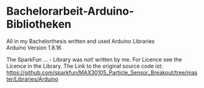 # Bachelorarbeit-Arduino-Bibliotheken
All in my Bachelorthesis written and used Arduino Libraries  
Arduino Version 1.8.16

The SparkFun ... - Library was not! written by me. For Licence see the Licence in the Library.
The Link to the original source code ist:
https://github.com/sparkfun/MAX30105_Particle_Sensor_Breakout/tree/master/Libraries/Arduino

